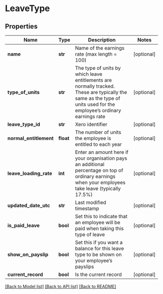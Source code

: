 # LeaveType

## Properties
Name | Type | Description | Notes
------------ | ------------- | ------------- | -------------
**name** | **str** | Name of the earnings rate (max length &#x3D; 100) | [optional] 
**type_of_units** | **str** | The type of units by which leave entitlements are normally tracked. These are typically the same as the type of units used for the employee’s ordinary earnings rate | [optional] 
**leave_type_id** | **str** | Xero identifier | [optional] 
**normal_entitlement** | **float** | The number of units the employee is entitled to each year | [optional] 
**leave_loading_rate** | **int** | Enter an amount here if your organisation pays an additional percentage on top of ordinary earnings when your employees take leave (typically 17.5%) | [optional] 
**updated_date_utc** | **str** | Last modified timestamp | [optional] 
**is_paid_leave** | **bool** | Set this to indicate that an employee will be paid when taking this type of leave | [optional] 
**show_on_payslip** | **bool** | Set this if you want a balance for this leave type to be shown on your employee’s payslips | [optional] 
**current_record** | **bool** | Is the current record | [optional] 

[[Back to Model list]](../README.md#documentation-for-models) [[Back to API list]](../README.md#documentation-for-api-endpoints) [[Back to README]](../README.md)


